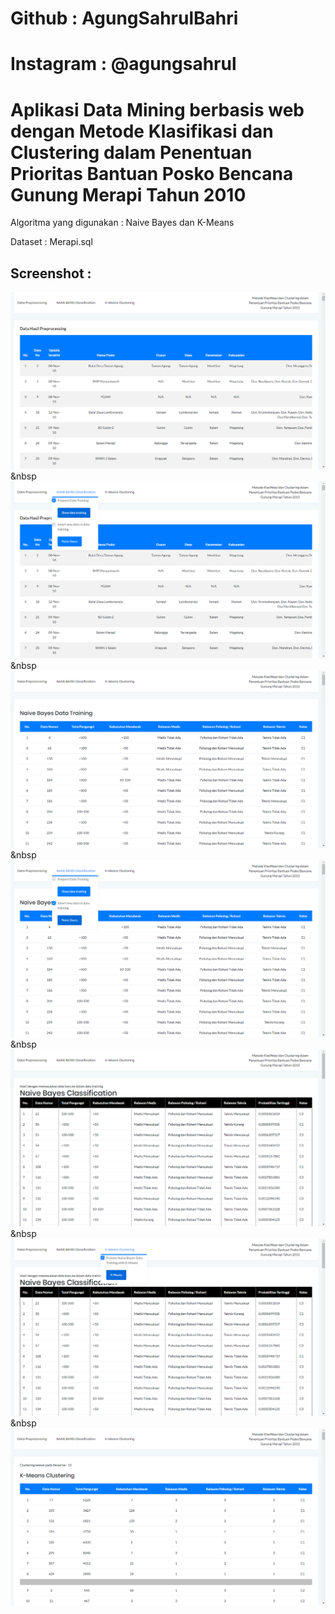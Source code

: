# Github : AgungSahrulBahri <br>
# Instagram : @agungsahrul

# Aplikasi Data Mining berbasis web dengan Metode Klasifikasi dan Clustering dalam Penentuan Prioritas Bantuan Posko Bencana Gunung Merapi Tahun 2010

Algoritma yang digunakan : Naive Bayes dan K-Means

Dataset : Merapi.sql

## Screenshot : 
<img src="https://github.com/16110274/datmin/blob/master/screenshot/1.png">&nbsp <br>
<img src="https://github.com/16110274/datmin/blob/master/screenshot/2.png">&nbsp <br>
<img src="https://github.com/16110274/datmin/blob/master/screenshot/3.png">&nbsp <br>
<img src="https://github.com/16110274/datmin/blob/master/screenshot/4.png">&nbsp <br>
<img src="https://github.com/16110274/datmin/blob/master/screenshot/5.png">&nbsp <br>
<img src="https://github.com/16110274/datmin/blob/master/screenshot/6.png">&nbsp <br>
<img src="https://github.com/16110274/datmin/blob/master/screenshot/7.png">
